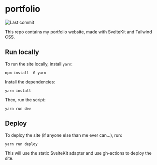 # portfolio

![Last commit](https://img.shields.io/github/last-commit/olives-2/portfolio/main)

This repo contains my portfolio website, made with SvelteKit and Tailwind CSS.

## Run locally

To run the site locally, install `yarn`:

`npm install -G yarn`

Install the dependencies:

`yarn install`

Then, run the script:

`yarn run dev`

## Deploy

To deploy the site (if anyone else than me ever can...), run:

`yarn run deploy`

This will use the static SvelteKit adapter and use gh-actions to deploy the site.